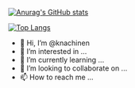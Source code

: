 [![Anurag's GitHub stats](https://github-readme-stats.vercel.app/api?username=knachinen)](https://github.com/anuraghazra/github-readme-stats&show_icons=true&theme=transparent&hide_rank=true)

[![Top Langs](https://github-readme-stats.vercel.app/api/top-langs/?username=knachinen)](https://github.com/anuraghazra/github-readme-stats)

- 👋 Hi, I’m @knachinen
- 👀 I’m interested in ...
- 🌱 I’m currently learning ...
- 💞️ I’m looking to collaborate on ...
- 📫 How to reach me ...

<!---
knachinen/knachinen is a ✨ special ✨ repository because its `README.md` (this file) appears on your GitHub profile.
You can click the Preview link to take a look at your changes.
--->

<!---
<img src="https://github.com/knachinen/knachinen/blob/output/github-contribution-grid-snake.svg"/>
--->
